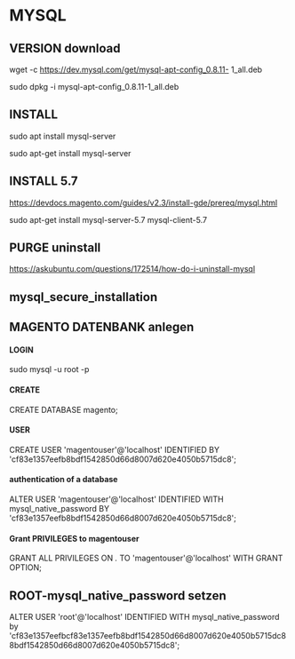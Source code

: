 # MYSQL

## VERSION download

wget -c https://dev.mysql.com/get/mysql-apt-config_0.8.11-
1_all.deb

sudo dpkg -i mysql-apt-config_0.8.11-1_all.deb

## INSTALL

sudo apt install mysql-server

sudo apt-get install mysql-server

## INSTALL 5.7 

https://devdocs.magento.com/guides/v2.3/install-gde/prereq/mysql.html

sudo apt-get install mysql-server-5.7 mysql-client-5.7

## PURGE  uninstall

https://askubuntu.com/questions/172514/how-do-i-uninstall-mysql

## mysql_secure_installation

## MAGENTO DATENBANK anlegen

#### LOGIN
sudo mysql -u root -p

#### CREATE
CREATE DATABASE magento;

#### USER

CREATE USER 'magentouser'@'localhost' IDENTIFIED BY
'cf83e1357eefb8bdf1542850d66d8007d620e4050b5715dc8';

#### authentication of a database
ALTER USER 'magentouser'@'localhost' IDENTIFIED WITH
mysql_native_password BY 'cf83e1357eefb8bdf1542850d66d8007d620e4050b5715dc8';

#### Grant PRIVILEGES to magentouser

GRANT ALL PRIVILEGES ON *.* TO 'magentouser'@'localhost' WITH
GRANT OPTION;

## ROOT-mysql_native_password setzen

ALTER USER 'root'@'localhost' IDENTIFIED WITH mysql_native_password by 'cf83e1357eefbcf83e1357eefb8bdf1542850d66d8007d620e4050b5715dc88bdf1542850d66d8007d620e4050b5715dc8';
